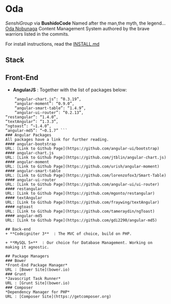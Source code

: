 # Oda
*SenshiGroup* via **BushidoCode**
Named after the man,the myth, the legend…[Oda Nobunaga](http://en.wikipedia.org/wiki/Oda_Nobunaga)
Content Management System authored by the brave warriors listed in the commits.

For install instructions, read the [INSTALL.md](INSTALL.md)

## Stack
## Front-End
+ **AngularJS** : Together with the list of packages below:
``` “angular-bootstrap”: “~0.13.0”,
    “angular-chart.js”: “0.3.19”,
    “angular-moment”: “0.9.0”,
    “angular-smart-table”: “1.4.9”,
    “angular-ui-router”: “0.2.13”,
“restangular”: “1.4.0”,
“textAngular”: “1.3.3”,
“ngtoast”: “~1.4.0”,
“angular-md5”: “~0.1.7” ```
### Angular Packages
All packages have a link for further reading.
#### angular-bootstrap 
URL: [Link to Github Page](https://github.com/angular-ui/bootstrap)
#### angular-chart.js
URL: [Link to Github Page](https://github.com/jtblin/angular-chart.js)
#### angular-moment
URL: [Link to Github Page](https://github.com/urish/angular-moment)
#### angular-smart-table
URL: [Link to Github Page](https://github.com/lorenzofox3/Smart-Table)
#### angular-ui-router
URL: [Link to Github Page](https://github.com/angular-ui/ui-router)
#### restangular
URL: [Link to Github Page](https://github.com/mgonto/restangular)
#### textAngular
URL: [Link to Github Page](https://github.com/fraywing/textAngular)
#### ngtoast
URL: [Link to Github Page](https://github.com/tameraydin/ngToast)
#### angular-md5
URL: [Link to Github Page](https://github.com/gdi2290/angular-md5)

## Back-end
+ **Codeigniter 3**  : The MVC of choice, build on PHP.

+ **MySQL 5+**  : Our choice for Database Management. Working on making it agnostic.

## Package Managers
### Bower
*Front-End Package Manager*
URL : [Bower Site](bower.io)
### Grunt
*Javascript Task Runner*
URL : [Grunt Site](bower.io)
### Composer
*Dependency Manager for PHP*
URL : [Composer Site](https://getcomposer.org) 


